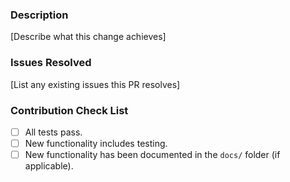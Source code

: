 ### Description

[Describe what this change achieves]

### Issues Resolved

[List any existing issues this PR resolves]

### Contribution Check List

- [ ] All tests pass.
- [ ] New functionality includes testing.
- [ ] New functionality has been documented in the `docs/` folder (if applicable).